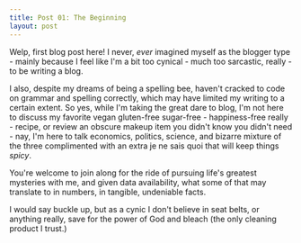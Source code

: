 ```yaml
--- 
title: Post 01: The Beginning
layout: post
--- 
```


Welp, first blog post here! I never, *ever* imagined myself as the blogger type - mainly because I feel like I'm a bit too cynical - much too sarcastic, really - to be writing a blog. 

I also, despite my dreams of being a spelling bee, haven't cracked to code on grammar and spelling correctly, which may have limited my writing to a certain extent. 
So yes, while I'm taking the great dare to blog, I'm not here to discuss my favorite vegan gluten-free sugar-free - happiness-free really - recipe, or review an obscure makeup item you didn't know you didn't need - nay, I'm here to talk economics, politics, science, and bizarre mixture of the three complimented with an extra je ne sais quoi that will keep things *spicy*. 

You're welcome to join along for the ride of pursuing life's greatest mysteries with me, and given data availability, what some of that may translate to in numbers, in tangible, undeniable facts. 

I would say buckle up, but as a cynic I don't believe in seat belts, or anything really, save for the power of God and bleach (the only cleaning product I trust.) 
